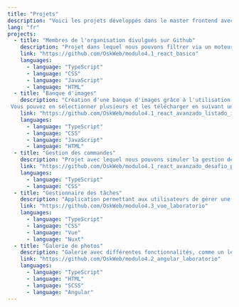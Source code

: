 ```yaml
---
title: "Projets"
description: "Voici les projets développés dans le master frontend avec l'équipe Lemoncode"
lang: "fr"
projects:
  - title: "Membres de l'organisation divulgués sur Github"
    description: "Projet dans lequel nous pouvons filtrer via un moteur de recherche les différents membres d'une organisation via Github et en extra également via les personnages de la série 'Rick et Morty'"
    link: "https://github.com/OskWeb/modulo4.1_react_basico"
    languages:
      - language: "TypeScript"
      - language: "CSS"
      - language: "JavaScript"
      - language: "HTML"
  - title: "Banque d'images"
    description: "Création d'une banque d'images grâce à l'utilisation de différentes API.
 Vous pouvez en sélectionner plusieurs et les télécharger en suivant un processus d'achat simple."
    link: "https://github.com/OskWeb/modulo4.1_react_avanzado_listado_imagenes"
    languages:
      - language: "TypeScript"
      - language: "CSS"
      - language: "JavaScript"
      - language: "HTML"
  - title: "Gestion des commandes"
    description: "Projet avec lequel nous pouvons simuler la gestion des commandes pour un fournisseur. De la création, au référencement, à l'envoi etc."
    link: "https://github.com/OskWeb/modulo4.1_react_avanzado_desafio_pedidos"
    languages:
      - language: "TypeScript"
      - language: "CSS"
  - title: "Gestionnaire des tâches"
    description: "Application permettant aux utilisateurs de gérer une liste de tâches."
    link: "https://github.com/OskWeb/modulo4.3_vue_laboratorio"
    languages:
      - language: "TypeScript"
      - language: "CSS"
      - language: "Vue"
      - language: "Nuxt"
  - title: "Galerie de photos"
    description: "Galerie avec différentes fonctionnalités, comme un lecteur, l'augmentation ou la diminution de la taille de la photo sélectionnée, etc."
    link: "https://github.com/OskWeb/modulo4.2_angular_laboratorio"
    languages:
      - language: "TypeScript"
      - language: "HTML"
      - language: "SCSS"
      - language: "Angular"
---
```

